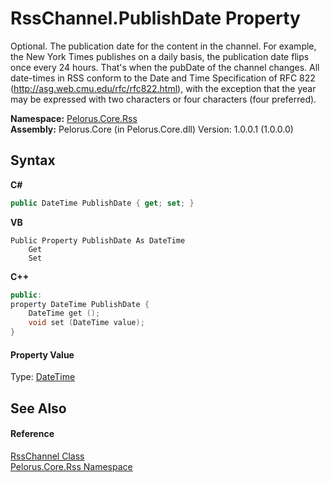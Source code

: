 # RssChannel.PublishDate Property 
 

Optional. The publication date for the content in the channel. For example, the New York Times publishes on a daily basis, the publication date flips once every 24 hours. That's when the pubDate of the channel changes. All date-times in RSS conform to the Date and Time Specification of RFC 822 (http://asg.web.cmu.edu/rfc/rfc822.html), with the exception that the year may be expressed with two characters or four characters (four preferred).

**Namespace:**&nbsp;<a href="683C06D0">Pelorus.Core.Rss</a><br />**Assembly:**&nbsp;Pelorus.Core (in Pelorus.Core.dll) Version: 1.0.0.1 (1.0.0.0)

## Syntax

**C#**<br />
``` C#
public DateTime PublishDate { get; set; }
```

**VB**<br />
``` VB
Public Property PublishDate As DateTime
	Get
	Set
```

**C++**<br />
``` C++
public:
property DateTime PublishDate {
	DateTime get ();
	void set (DateTime value);
}
```


#### Property Value
Type: <a href="http://msdn2.microsoft.com/en-us/library/03ybds8y" target="_blank">DateTime</a>

## See Also


#### Reference
<a href="8911D1C7">RssChannel Class</a><br /><a href="683C06D0">Pelorus.Core.Rss Namespace</a><br />